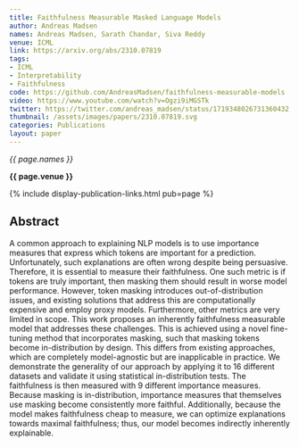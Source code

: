 ```yaml
---
title: Faithfulness Measurable Masked Language Models
author: Andreas Madsen
names: Andreas Madsen, Sarath Chandar, Siva Reddy
venue: ICML
link: https://arxiv.org/abs/2310.07819
tags:
- ICML
- Interpretability
- Faithfulness
code: https://github.com/AndreasMadsen/faithfulness-measurable-models
video: https://www.youtube.com/watch?v=Ogzi9iMGSTk
twitter: https://twitter.com/andreas_madsen/status/1719348026731360432
thumbnail: /assets/images/papers/2310.07819.svg
categories: Publications
layout: paper
---
```


*{{ page.names }}*

**{{ page.venue }}**

{% include display-publication-links.html pub=page %}

## Abstract

A common approach to explaining NLP models is to use importance measures that express which tokens are important for a prediction. Unfortunately, such explanations are often wrong despite being persuasive. Therefore, it is essential to measure their faithfulness. One such metric is if tokens are truly important, then masking them should result in worse model performance. However, token masking introduces out-of-distribution issues, and existing solutions that address this are computationally expensive and employ proxy models. Furthermore, other metrics are very limited in scope. This work proposes an inherently faithfulness measurable model that addresses these challenges. This is achieved using a novel fine-tuning method that incorporates masking, such that masking tokens become in-distribution by design. This differs from existing approaches, which are completely model-agnostic but are inapplicable in practice. We demonstrate the generality of our approach by applying it to 16 different datasets and validate it using statistical in-distribution tests. The faithfulness is then measured with 9 different importance measures. Because masking is in-distribution, importance measures that themselves use masking become consistently more faithful. Additionally, because the model makes faithfulness cheap to measure, we can optimize explanations towards maximal faithfulness; thus, our model becomes indirectly inherently explainable.